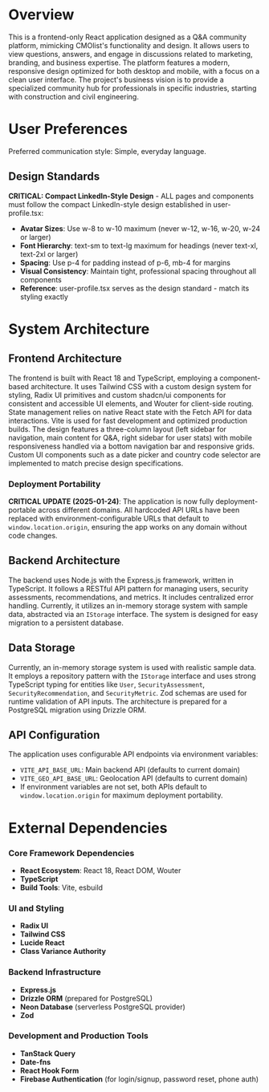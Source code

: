 # Overview
This is a frontend-only React application designed as a Q&A community platform, mimicking CMOlist's functionality and design. It allows users to view questions, answers, and engage in discussions related to marketing, branding, and business expertise. The platform features a modern, responsive design optimized for both desktop and mobile, with a focus on a clean user interface. The project's business vision is to provide a specialized community hub for professionals in specific industries, starting with construction and civil engineering.

# User Preferences
Preferred communication style: Simple, everyday language.

## Design Standards
**CRITICAL: Compact LinkedIn-Style Design** - ALL pages and components must follow the compact LinkedIn-style design established in user-profile.tsx:
- **Avatar Sizes**: Use w-8 to w-10 maximum (never w-12, w-16, w-20, w-24 or larger)
- **Font Hierarchy**: text-sm to text-lg maximum for headings (never text-xl, text-2xl or larger)
- **Spacing**: Use p-4 for padding instead of p-6, mb-4 for margins
- **Visual Consistency**: Maintain tight, professional spacing throughout all components
- **Reference**: user-profile.tsx serves as the design standard - match its styling exactly

# System Architecture

## Frontend Architecture
The frontend is built with React 18 and TypeScript, employing a component-based architecture. It uses Tailwind CSS with a custom design system for styling, Radix UI primitives and custom shadcn/ui components for consistent and accessible UI elements, and Wouter for client-side routing. State management relies on native React state with the Fetch API for data interactions. Vite is used for fast development and optimized production builds. The design features a three-column layout (left sidebar for navigation, main content for Q&A, right sidebar for user stats) with mobile responsiveness handled via a bottom navigation bar and responsive grids. Custom UI components such as a date picker and country code selector are implemented to match precise design specifications.

### Deployment Portability
**CRITICAL UPDATE (2025-01-24)**: The application is now fully deployment-portable across different domains. All hardcoded API URLs have been replaced with environment-configurable URLs that default to `window.location.origin`, ensuring the app works on any domain without code changes.

## Backend Architecture
The backend uses Node.js with the Express.js framework, written in TypeScript. It follows a RESTful API pattern for managing users, security assessments, recommendations, and metrics. It includes centralized error handling. Currently, it utilizes an in-memory storage system with sample data, abstracted via an `IStorage` interface. The system is designed for easy migration to a persistent database.

## Data Storage
Currently, an in-memory storage system is used with realistic sample data. It employs a repository pattern with the `IStorage` interface and uses strong TypeScript typing for entities like `User`, `SecurityAssessment`, `SecurityRecommendation`, and `SecurityMetric`. Zod schemas are used for runtime validation of API inputs. The architecture is prepared for a PostgreSQL migration using Drizzle ORM.

## API Configuration
The application uses configurable API endpoints via environment variables:
- `VITE_API_BASE_URL`: Main backend API (defaults to current domain)
- `VITE_GEO_API_BASE_URL`: Geolocation API (defaults to current domain)
- If environment variables are not set, both APIs default to `window.location.origin` for maximum deployment portability.

# External Dependencies

### Core Framework Dependencies
- **React Ecosystem**: React 18, React DOM, Wouter
- **TypeScript**
- **Build Tools**: Vite, esbuild

### UI and Styling
- **Radix UI**
- **Tailwind CSS**
- **Lucide React**
- **Class Variance Authority**

### Backend Infrastructure
- **Express.js**
- **Drizzle ORM** (prepared for PostgreSQL)
- **Neon Database** (serverless PostgreSQL provider)
- **Zod**

### Development and Production Tools
- **TanStack Query**
- **Date-fns**
- **React Hook Form**
- **Firebase Authentication** (for login/signup, password reset, phone auth)